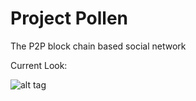 # Project Pollen

The P2P block chain based social network

Current Look:

![alt tag](https://raw.githubusercontent.com/SimonLight001/Project-Pollen/Dump/Screenshot.png)
